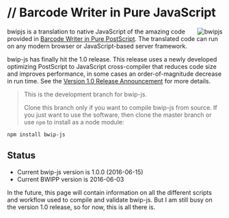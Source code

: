 # // Barcode Writer in Pure JavaScript

<a href="http://metafloor.github.io/bwip-js"><img alt="bwipjs" align="right" src="http://metafloor.github.io/bwip-js/images/bwip-js.png"></a>
bwipjs is a translation to native JavaScript of the amazing code provided in [Barcode Writer in Pure PostScript](https://github.com/bwipp/postscriptbarcode).  The translated code can run on any modern browser or JavaScript-based server framework.

bwip-js has finally hit the 1.0 release.  This release uses a newly developed
optimizing PostScript to JavaScript cross-compiler that reduces code size and
improves performance, in some cases an order-of-magnitude decrease in run time.
See the [Version 1.0 Release Announcement](https://github.com/metafloor/bwip-js/wiki/Version-1.0-Release-Announcement) for more details.

> This is the development branch for bwip-js.
>
> Clone this branch only if you want to compile bwip-js from source.
> If you just want to use the software, then clone the master branch or use
> `npm` to install as a node module:

	npm install bwip-js

## Status 

* Current bwip-js version is 1.0.0 (2016-06-15)
* Current BWIPP version is 2016-06-03

In the future, this page will contain information on all the different scripts
and workflow used to compile and validate bwip-js.  But I am still busy on the
version 1.0 release, so for now, this is all there is.

